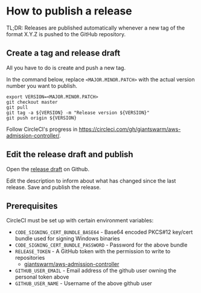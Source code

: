 # How to publish a release

TL;DR: Releases are published automatically whenever a new tag of the format X.Y.Z is pushed to the GitHub repository.

## Create a tag and release draft

All you have to do is create and push a new tag.

In the command below, replace `<MAJOR.MINOR.PATCH>` with the actual version number you want to publish.

```
export VERSION=<MAJOR.MINOR.PATCH>
git checkout master
git pull
git tag -a ${VERSION} -m "Release version ${VERSION}"
git push origin ${VERSION}
```

Follow CircleCI's progress in https://circleci.com/gh/giantswarm/aws-admission-controller/.

## Edit the release draft and publish

Open the [release draft](https://github.com/giantswarm/aws-admission-controller/releases/) on Github.

Edit the description to inform about what has changed since the last release. Save and publish the release.

## Prerequisites

CircleCI must be set up with certain environment variables:

- `CODE_SIGNING_CERT_BUNDLE_BASE64` - Base64 encoded PKCS#12 key/cert bundle used for signing Windows binaries
- `CODE_SIGNING_CERT_BUNDLE_PASSWORD` - Password for the above bundle
- `RELEASE_TOKEN` - A GitHub token with the permission to write to repositories
  - [giantswarm/aws-admission-controller](https://github.com/giantswarm/aws-admission-controller/)
- `GITHUB_USER_EMAIL` - Email address of the github user owning the personal token above
- `GITHUB_USER_NAME` - Username of the above github user
